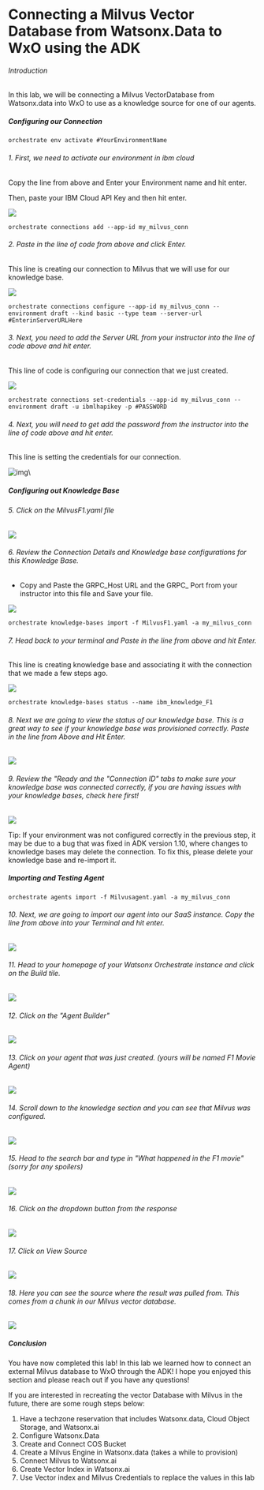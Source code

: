 # Connecting a Milvus Vector Database from Watsonx.Data to WxO using the ADK

###### Introduction

In this lab, we will be connecting a Milvus VectorDatabase from Watsonx.data into WxO to use as a knowledge source for one of our agents.

##### Configuring our Connection

```
orchestrate env activate #YourEnvironmentName
```

###### 1. First, we need to activate our environment in ibm cloud

Copy the line from above and Enter your Environment name and hit enter.

Then, paste your IBM Cloud API Key and then hit enter.

![](https://ajeuwbhvhr.cloudimg.io/https://colony-recorder.s3.amazonaws.com/files/2025-09-02/c7374f37-b1f8-4a0a-886d-ed292c5bb44d/user_cropped_screenshot.webp?tl_px=200,31&br_px=910,428&force_format=jpeg&q=100&width=710)

```
orchestrate connections add --app-id my_milvus_conn
```

###### 2\. Paste in the line of code from above and click Enter.

This line is creating our connection to Milvus that we will use for our knowledge base.

![](https://ajeuwbhvhr.cloudimg.io/https://colony-recorder.s3.amazonaws.com/files/2025-09-02/e4897731-c14b-4a96-bdc1-10ab62354433/user_cropped_screenshot.webp?tl_px=226,180&br_px=946,583&force_format=jpeg&q=100)

```
orchestrate connections configure --app-id my_milvus_conn --environment draft --kind basic --type team --server-url #EnterinServerURLHere
```

###### 3\. Next, you need to add the Server URL from your instructor into the line of code above and hit enter.

This line of code is configuring our connection that we just created.

![](https://ajeuwbhvhr.cloudimg.io/https://colony-recorder.s3.amazonaws.com/files/2025-09-02/fb85096a-e5cb-4933-89c6-cc33c3e5cd69/user_cropped_screenshot.webp?tl_px=213,135&br_px=1017,585&force_format=jpeg&q=100&width=804)

```
orchestrate connections set-credentials --app-id my_milvus_conn --environment draft -u ibmlhapikey -p #PASSWORD
```

###### 4\. Next, you will need to get add the password from the instructor into the line of code above and hit enter.

This line is setting the credentials for our connection.

![img](https://ajeuwbhvhr.cloudimg.io/https://colony-recorder.s3.amazonaws.com/files/2025-09-02/23a89ada-831e-4557-86bc-52786e9d73f1/user_cropped_screenshot.webp?tl_px=225,241&br_px=1029,691&force_format=jpeg&q=100&width=804)\

##### Configuring out Knowledge Base

###### 5\. Click on the MilvusF1.yaml file

![](https://ajeuwbhvhr.cloudimg.io/https://colony-recorder.s3.amazonaws.com/files/2025-09-02/d1d6207f-86b1-4a43-8768-9229a07ea68e/user_cropped_screenshot.webp?tl_px=28,137&br_px=616,466&force_format=jpeg&q=100&width=589&wat_scale=52&wat=1&wat_opacity=1&wat_gravity=northwest&wat_url=https://colony-recorder.s3.amazonaws.com/images/watermarks/FB923C_standard.png&wat_pad=95,173)

###### 6\. Review the Connection Details and Knowledge base configurations for this Knowledge Base.

- Copy and Paste the GRPC_Host URL and the GRPC_ Port from your instructor into this file and Save your file.

![](https://ajeuwbhvhr.cloudimg.io/https://colony-recorder.s3.amazonaws.com/files/2025-09-02/0d917f96-9129-423a-9adb-2f1c4d4da4cf/user_cropped_screenshot.webp?tl_px=253,68&br_px=963,465&force_format=jpeg&q=100&width=710&wat_scale=63&wat=1&wat_opacity=1&wat_gravity=northwest&wat_url=https://colony-recorder.s3.amazonaws.com/images/watermarks/FB923C_standard.png&wat_pad=224,173)

```
orchestrate knowledge-bases import -f MilvusF1.yaml -a my_milvus_conn
```

###### 7\. Head back to your terminal and Paste in the line from above and hit Enter.

This line is creating knowledge base and associating it with the connection that we made a few steps ago.

![](https://ajeuwbhvhr.cloudimg.io/https://colony-recorder.s3.amazonaws.com/files/2025-09-02/abf176b1-6303-4435-b6b5-dedc477203ff/user_cropped_screenshot.webp?tl_px=244,213&br_px=1048,662&force_format=jpeg&q=100&width=804)

```
orchestrate knowledge-bases status --name ibm_knowledge_F1
```

###### 8\. Next we are going to view the status of our knowledge base. This is a great way to see if your knowledge base was provisioned correctly. Paste in the line from Above and Hit Enter.

![](https://ajeuwbhvhr.cloudimg.io/https://colony-recorder.s3.amazonaws.com/files/2025-09-02/ac55d593-d1ac-475e-8c77-0f85f2f4cd28/user_cropped_screenshot.webp?tl_px=217,290&br_px=1021,740&force_format=jpeg&q=100&width=804)

###### 9\. Review the "Ready and the "Connection ID" tabs to make sure your knowledge base was connected correctly, if you are having issues with your knowledge bases, check here first!

![](https://ajeuwbhvhr.cloudimg.io/https://colony-recorder.s3.amazonaws.com/files/2025-09-02/0c6e6d73-ab71-47fb-9a66-67726c44b1fe/user_cropped_screenshot.webp?tl_px=867,292&br_px=1659,735&force_format=jpeg&q=100&width=792&wat_scale=70&wat=1&wat_opacity=1&wat_gravity=northwest&wat_url=https://colony-recorder.s3.amazonaws.com/images/watermarks/FB923C_standard.png&wat_pad=249,118)

Tip: If your environment was not configured correctly in the previous step, it may be due to a bug that was fixed in ADK version 1.10, where changes to knowledge bases may delete the connection. To fix this, please delete your knowledge base and re-import it.

##### Importing and Testing Agent

```
orchestrate agents import -f Milvusagent.yaml -a my_milvus_conn
```

###### 10\. Next, we are going to import our agent into our SaaS instance. Copy the line from above into your Terminal and hit enter.

![](https://ajeuwbhvhr.cloudimg.io/https://colony-recorder.s3.amazonaws.com/files/2025-09-02/ea51d691-c6ce-4d46-8c3d-4cc33619b23c/user_cropped_screenshot.webp?tl_px=215,369&br_px=1110,869&force_format=jpeg&q=100&width=895)

###### 11\. Head to your homepage of your Watsonx Orchestrate instance and click on the Build tile.

![](https://ajeuwbhvhr.cloudimg.io/https://colony-recorder.s3.amazonaws.com/files/2025-09-02/572760ab-635e-417d-986c-4a7c5dba0bcf/user_cropped_screenshot.webp?tl_px=0,0&br_px=894,501&force_format=jpeg&q=100&width=895&wat_scale=79&wat=1&wat_opacity=1&wat_gravity=northwest&wat_url=https://colony-recorder.s3.amazonaws.com/images/watermarks/FB923C_standard.png&wat_pad=178,221)

###### 12\. Click on the "Agent Builder"

![](https://ajeuwbhvhr.cloudimg.io/https://colony-recorder.s3.amazonaws.com/files/2025-09-02/9a48e6ad-7e93-42d1-8b6a-ae36db64b207/user_cropped_screenshot.webp?tl_px=0,62&br_px=791,505&force_format=jpeg&q=100&width=792&wat_scale=70&wat=1&wat_opacity=1&wat_gravity=northwest&wat_url=https://colony-recorder.s3.amazonaws.com/images/watermarks/FB923C_standard.png&wat_pad=96,195)

###### 13\. Click on your agent that was just created. (yours will be named F1 Movie Agent)

![](https://ajeuwbhvhr.cloudimg.io/https://colony-recorder.s3.amazonaws.com/files/2025-09-02/cbfbca69-67dc-4a83-bb9b-f7bba4a86c62/user_cropped_screenshot.webp?tl_px=0,0&br_px=2560,1080&force_format=jpeg&q=100&width=1120.0&wat=1&wat_opacity=1&wat_gravity=northwest&wat_url=https://colony-recorder.s3.amazonaws.com/images/watermarks/FB923C_standard.png&wat_pad=218,235)

###### 14\. Scroll down to the knowledge section and you can see that Milvus was configured.

![](https://ajeuwbhvhr.cloudimg.io/https://colony-recorder.s3.amazonaws.com/files/2025-09-02/d6e68fbd-73db-4669-b9d8-187ba3035f47/user_cropped_screenshot.webp?tl_px=396,308&br_px=1425,883&force_format=jpeg&q=100&width=1029&wat_scale=91&wat=1&wat_opacity=1&wat_gravity=northwest&wat_url=https://colony-recorder.s3.amazonaws.com/images/watermarks/FB923C_standard.png&wat_pad=75,294)

###### 15\. Head to the search bar and type in "What happened in the F1 movie" (sorry for any spoilers)

![](https://ajeuwbhvhr.cloudimg.io/https://colony-recorder.s3.amazonaws.com/files/2025-09-02/95cceae3-d7f5-4e5d-a636-b802ac9b8661/ascreenshot.jpeg?tl_px=1184,310&br_px=2560,1080&force_format=jpeg&q=100&width=1120.0&wat=1&wat_opacity=1&wat_gravity=northwest&wat_url=https://colony-recorder.s3.amazonaws.com/images/watermarks/FB923C_standard.png&wat_pad=355,571)

###### 16\. Click on the dropdown button from the response

![](https://ajeuwbhvhr.cloudimg.io/https://colony-recorder.s3.amazonaws.com/files/2025-09-02/57aa84b3-b68b-427b-a69f-a753da3bb009/ascreenshot.jpeg?tl_px=1413,218&br_px=2560,859&force_format=jpeg&q=100&width=1120.0&wat=1&wat_opacity=1&wat_gravity=northwest&wat_url=https://colony-recorder.s3.amazonaws.com/images/watermarks/FB923C_standard.png&wat_pad=399,184)

###### 17\. Click on View Source

![](https://ajeuwbhvhr.cloudimg.io/https://colony-recorder.s3.amazonaws.com/files/2025-09-02/a8aca887-e2d7-44aa-9458-a8e1024b920d/ascreenshot.jpeg?tl_px=1413,164&br_px=2560,805&force_format=jpeg&q=100&width=1120.0&wat=1&wat_opacity=1&wat_gravity=northwest&wat_url=https://colony-recorder.s3.amazonaws.com/images/watermarks/FB923C_standard.png&wat_pad=176,415)

###### 18\. Here you can see the source where the result was pulled from. This comes from a chunk in our Milvus vector database.

![](https://ajeuwbhvhr.cloudimg.io/https://colony-recorder.s3.amazonaws.com/files/2025-09-02/38a3b563-e76e-45a3-9572-9026849a3bea/ascreenshot.jpeg?tl_px=1033,91&br_px=2016,640&force_format=jpeg&q=100&width=983&wat_scale=87&wat=1&wat_opacity=1&wat_gravity=northwest&wat_url=https://colony-recorder.s3.amazonaws.com/images/watermarks/FB923C_standard.png&wat_pad=459,243)

##### Conclusion

You have now completed this lab! In this lab we learned how to connect an external Milvus database to WxO through the ADK! I hope you enjoyed this section and please reach out if you have any questions!



If you are interested in recreating the vector Database with Milvus in the future, there are some rough steps below:

1. Have a techzone reservation that includes Watsonx.data, Cloud Object Storage, and Watsonx.ai
2. Configure Watsonx.Data
3. Create and Connect COS Bucket
4. Create a Milvus Engine in Watsonx.data (takes a while to provision)
5. Connect Milvus to Watsonx.ai
6. Create Vector Index in Watsonx.ai
7. Use Vector index and Milvus Credentials to replace the values in this lab

